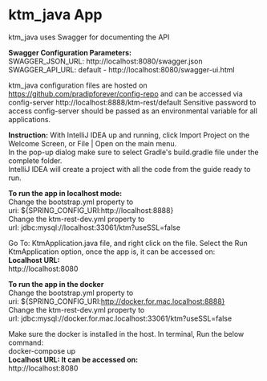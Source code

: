 # ktm_java App

ktm_java uses Swagger for documenting the API

**Swagger Configuration Parameters:**  
SWAGGER_JSON_URL:   http://localhost:8080/swagger.json    
SWAGGER_API_URL:    default - http://localhost:8080/swagger-ui.html


ktm_java configuration files are hosted on https://github.com/pradipforever/config-repo and can be accessed via config-server http://localhost:8888/ktm-rest/default
Sensitive password to access config-server should be passed as an environmental variable for all applications.

<strong>Instruction:</strong>
With IntelliJ IDEA up and running, click Import Project on the Welcome Screen, or File | Open on 
the main menu.<br>
In the pop-up dialog make sure to select Gradle's build.gradle file under the complete folder.<br>
IntelliJ IDEA will create a project with all the code from the guide ready to run.<br>

<strong>To run the app in localhost mode:</strong></br>
Change the bootstrap.yml property to</br>
uri: ${SPRING_CONFIG_URI:http://localhost:8888}</br>
Change the ktm-rest-dev.yml property to</br>
url: jdbc:mysql://localhost:33061/ktm?useSSL=false</br>

Go To:
KtmApplication.java file, and right click on the file.
Select the Run KtmApplication option, once the app is, it can be accessed on:</br>
<strong>Localhost URL:</strong><br>
http://localhost:8080

<strong>To run the app in the docker</strong></br>
Change the bootstrap.yml property to</br>
uri: ${SPRING_CONFIG_URI:http://docker.for.mac.localhost:8888}</br>
Change the ktm-rest-dev.yml property to</br>
url: jdbc:mysql://docker.for.mac.localhost:33061/ktm?useSSL=false</br>

Make sure the docker is installed in the host. In terminal, Run the below command:</br>
docker-compose up</br>
<strong>Localhost URL: It can be accessed on:</strong><br>
http://localhost:8080
